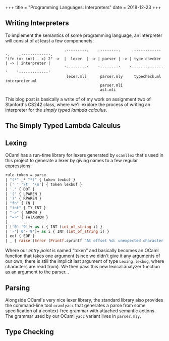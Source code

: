 +++
title = "Programming Languages: Interpreters"
date = 2018-12-23
+++

Writing Interpreters
--------------------

To implement the semantics of some programming language, an interpreter
will consist of at least a few componenets:
```
                          .---------.    .--------.     .-------------.    .-------------.
"(fn (x: int) . x) 2" ->  |  lexer  | -> | parser | -> | type checker | -> | interpreter |
                          '---------'    '--------'    '--------------'    '-------------'
                           lexer.mll      parser.mly     typecheck.ml       interpreter.ml
                                          parser.mli
                                          ast.mli
```

This blog post is basically a write of of my work on assignment two of
Stanford's CS242 class, where we'll explore the process of writing an
interpreter for the _simply typed lambda calculus_.

## The Simply Typed Lambda Calculus


## Lexing
OCaml has a run-time library for lexers generated by `ocamllex` that's used in this
project to generate a lexer by giving names to a few regular expressions:

```ocaml
rule token = parse
| "(*" _* "*)" { token lexbuf }
| [' ' '\t' '\n'] { token lexbuf }
| '.' { DOT }
| '(' { LPAREN }
| ')' { RPAREN }
| "fn" { FN }
| "int" { TY_INT }
| "->" { ARROW }
| "=>" { FATARROW }
|       ...
| ['0'-'9']+ as i { INT (int_of_string i) }
| '-'['0'-'9']+ as i { INT (int_of_string i) }
| eof { EOF }
| _ { raise (Error (Printf.sprintf "At offset %d: unexpected character.\n" (Lexing.lexeme_start lexbuf))) }

```

Where our _entry point_ is named "token" and basically becomes an OCaml function that
takes one argument (since we didn't give it any arguments of our own, there is still
the implicit last argument of type `Lexing.lexbug`, where characters are read from).
We then pass this new lexical analyzer function as an argument to the parser...

## Parsing
Alongside OCaml's very nice lexer library, the standard library also provides the
command-line tool `ocamlyacc` that generates a parse from some specification of a
context-free grammar with attached semantic actions. The grammar used by our OCaml
`yacc` variant lives in `parser.mly`.

## Type Checking